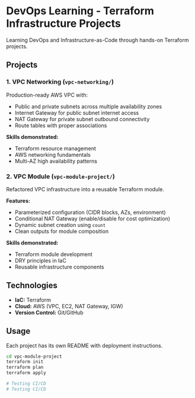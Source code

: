 # DevOps Learning - Terraform Infrastructure Projects

Learning DevOps and Infrastructure-as-Code through hands-on Terraform projects.

## Projects

### 1. VPC Networking (`vpc-networking/`)
Production-ready AWS VPC with:
- Public and private subnets across multiple availability zones
- Internet Gateway for public subnet internet access
- NAT Gateway for private subnet outbound connectivity
- Route tables with proper associations

**Skills demonstrated:**
- Terraform resource management
- AWS networking fundamentals
- Multi-AZ high availability patterns

### 2. VPC Module (`vpc-module-project/`)
Refactored VPC infrastructure into a reusable Terraform module.

**Features:**
- Parameterized configuration (CIDR blocks, AZs, environment)
- Conditional NAT Gateway (enable/disable for cost optimization)
- Dynamic subnet creation using `count`
- Clean outputs for module composition

**Skills demonstrated:**
- Terraform module development
- DRY principles in IaC
- Reusable infrastructure components

## Technologies
- **IaC:** Terraform
- **Cloud:** AWS (VPC, EC2, NAT Gateway, IGW)
- **Version Control:** Git/GitHub

## Usage

Each project has its own README with deployment instructions.
```bash
cd vpc-module-project
terraform init
terraform plan
terraform apply

# Testing CI/CD
# Testing CI/CD
